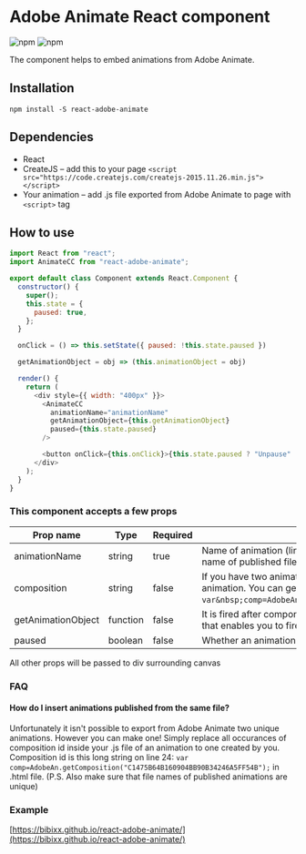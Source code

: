 # Adobe Animate React component
![npm](https://img.shields.io/npm/dt/react-adobe-animate.svg)
![npm](https://img.shields.io/npm/v/react-adobe-animate.svg)



The component helps to embed animations from Adobe Animate.

## Installation

`npm install -S react-adobe-animate`

## Dependencies

* React
* CreateJS – add this to your page `<script src="https://code.createjs.com/createjs-2015.11.26.min.js"></script>`
* Your animation – add .js file exported from Adobe Animate to page with `<script>` tag

## How to use

```javascript
import React from "react";
import AnimateCC from "react-adobe-animate";

export default class Component extends React.Component {
  constructor() {
    super();
    this.state = {
      paused: true,
    };
  }

  onClick = () => this.setState({ paused: !this.state.paused })

  getAnimationObject = obj => (this.animationObject = obj)

  render() {
    return (
      <div style={{ width: "400px" }}>
        <AnimateCC
          animationName="animationName"
          getAnimationObject={this.getAnimationObject}
          paused={this.state.paused}
        />

        <button onClick={this.onClick}>{this.state.paused ? "Unpause" : "Pause"}</button>
      </div>
    );
  }
}
```

### This component accepts a few props

| Prop name | Type | Required | Description  |
| --------- | ---- | -------- | ------------ |
| animationName | string | true | Name of animation (line 32: `exportRoot = new lib.animationName();`, usually name of published file) |
composition | string | false | If you have two animations with same name you can specify an id of that animation. You can get it from .html file generate by Adobe Animate (line 24: `var&nbsp;comp=AdobeAn.getComposition("C1475B64B160904BB90B34246A5FF54B");`) |
| getAnimationObject | function | false | It is fired after component was mounted. It takes 1 argument – animation object that enables you to fire functions created in Adobe Animate
paused | boolean | false | Whether an animation should be paused

All other props will be passed to div surrounding canvas

### FAQ

#### How do I insert animations published from the same file?

Unfortunately it isn't possible to export from Adobe Animate two unique animations. However you can make one! Simply replace all occurances of composition id inside your .js file of an animation to one created by you. Composition id is this long string on line 24: `var comp=AdobeAn.getComposition("C1475B64B160904BB90B34246A5FF54B");` in .html file. (P.S. Also make sure that file names of published animations are unique)

### Example

[https://bibixx.github.io/react-adobe-animate/](https://bibixx.github.io/react-adobe-animate/)
